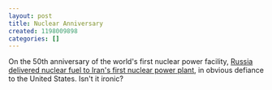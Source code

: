 ```yaml
---
layout: post
title: Nuclear Anniversary
created: 1198009898
categories: []
---
```

On the 50th anniversary of the world's first nuclear power facility, <a href="http://www.nytimes.com/2007/12/18/world/middleeast/18diplo.html" rel="external">Russia delivered nuclear fuel to Iran's first nuclear power plant</a>, in obvious defiance to the United States. Isn't it ironic?
